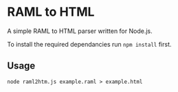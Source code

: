 # RAML to HTML

A simple RAML to HTML parser written for Node.js.

To install the required dependancies run `npm install` first.

## Usage
```
node raml2htm.js example.raml > example.html
```
